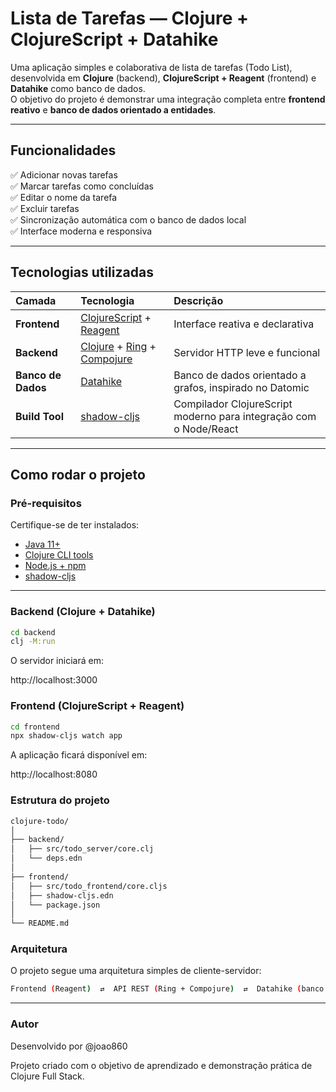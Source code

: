 #  Lista de Tarefas — Clojure + ClojureScript + Datahike

Uma aplicação simples e colaborativa de lista de tarefas (Todo List), desenvolvida em **Clojure** (backend), **ClojureScript + Reagent** (frontend) e **Datahike** como banco de dados.  
O objetivo do projeto é demonstrar uma integração completa entre **frontend reativo** e **banco de dados orientado a entidades**.

---

##  Funcionalidades

✅ Adicionar novas tarefas  
✅ Marcar tarefas como concluídas  
✅ Editar o nome da tarefa  
✅ Excluir tarefas  
✅ Sincronização automática com o banco de dados local  
✅ Interface moderna e responsiva  

---

##  Tecnologias utilizadas

| Camada | Tecnologia | Descrição |
|:--|:--|:--|
| **Frontend** | [ClojureScript](https://clojurescript.org/) + [Reagent](https://reagent-project.github.io/) | Interface reativa e declarativa |
| **Backend** | [Clojure](https://clojure.org/) + [Ring](https://github.com/ring-clojure/ring) + [Compojure](https://github.com/weavejester/compojure) | Servidor HTTP leve e funcional |
| **Banco de Dados** | [Datahike](https://github.com/replikativ/datahike) | Banco de dados orientado a grafos, inspirado no Datomic |
| **Build Tool** | [shadow-cljs](https://shadow-cljs.github.io/docs/UsersGuide.html) | Compilador ClojureScript moderno para integração com o Node/React |

---

##  Como rodar o projeto

###  Pré-requisitos

Certifique-se de ter instalados:

- [Java 11+](https://adoptium.net/)
- [Clojure CLI tools](https://clojure.org/guides/install_clojure)
- [Node.js + npm](https://nodejs.org/)
- [shadow-cljs](https://github.com/thheller/shadow-cljs)

---

###  Backend (Clojure + Datahike)

```bash
cd backend
clj -M:run
```
O servidor iniciará em:

 http://localhost:3000

 ### Frontend (ClojureScript + Reagent)
 ```bash
cd frontend
npx shadow-cljs watch app
```
A aplicação ficará disponível em:

 http://localhost:8080
 
 ### Estrutura do projeto
 
```bash
clojure-todo/
│
├── backend/
│   ├── src/todo_server/core.clj
│   └── deps.edn
│
├── frontend/
│   ├── src/todo_frontend/core.cljs
│   ├── shadow-cljs.edn
│   └── package.json
│
└── README.md
```
 ### Arquitetura

O projeto segue uma arquitetura simples de cliente-servidor:

```bash
Frontend (Reagent)  ⇄  API REST (Ring + Compojure)  ⇄  Datahike (banco local)
```

---

### Autor

Desenvolvido por @joao860

Projeto criado com o objetivo de aprendizado e demonstração prática de Clojure Full Stack.

